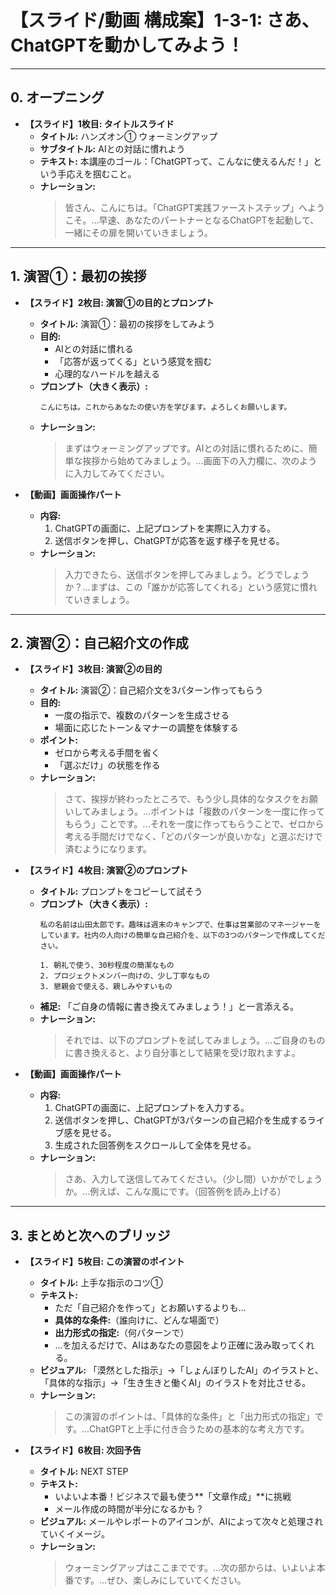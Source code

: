 # 【スライド/動画 構成案】1-3-1: さあ、ChatGPTを動かしてみよう！

---

## 0. オープニング

*   **【スライド】1枚目: タイトルスライド**
    *   **タイトル:** ハンズオン① ウォーミングアップ
    *   **サブタイトル:** AIとの対話に慣れよう
    *   **テキスト:** 本講座のゴール：「ChatGPTって、こんなに使えるんだ！」という手応えを掴むこと。
    *   **ナレーション:**
        > 皆さん、こんにちは。「ChatGPT実践ファーストステップ」へようこそ。...早速、あなたのパートナーとなるChatGPTを起動して、一緒にその扉を開いていきましょう。

---

## 1. 演習①：最初の挨拶

*   **【スライド】2枚目: 演習①の目的とプロンプト**
    *   **タイトル:** 演習①：最初の挨拶をしてみよう
    *   **目的:**
        *   AIとの対話に慣れる
        *   「応答が返ってくる」という感覚を掴む
        *   心理的なハードルを越える
    *   **プロンプト（大きく表示）:**
        ```
        こんにちは。これからあなたの使い方を学びます。よろしくお願いします。
        ```
    *   **ナレーション:**
        > まずはウォーミングアップです。AIとの対話に慣れるために、簡単な挨拶から始めてみましょう。...画面下の入力欄に、次のように入力してみてください。

*   **【動画】画面操作パート**
    *   **内容:**
        1.  ChatGPTの画面に、上記プロンプトを実際に入力する。
        2.  送信ボタンを押し、ChatGPTが応答を返す様子を見せる。
    *   **ナレーション:**
        > 入力できたら、送信ボタンを押してみましょう。どうでしょうか？...まずは、この「誰かが応答してくれる」という感覚に慣れていきましょう。

---

## 2. 演習②：自己紹介文の作成

*   **【スライド】3枚目: 演習②の目的**
    *   **タイトル:** 演習②：自己紹介文を3パターン作ってもらう
    *   **目的:**
        *   一度の指示で、複数のパターンを生成させる
        *   場面に応じたトーン＆マナーの調整を体験する
    *   **ポイント:**
        *   ゼロから考える手間を省く
        *   「選ぶだけ」の状態を作る
    *   **ナレーション:**
        > さて、挨拶が終わったところで、もう少し具体的なタスクをお願いしてみましょう。...ポイントは「複数のパターンを一度に作ってもらう」ことです。...それを一度に作ってもらうことで、ゼロから考える手間だけでなく、「どのパターンが良いかな」と選ぶだけで済むようになります。

*   **【スライド】4枚目: 演習②のプロンプト**
    *   **タイトル:** プロンプトをコピーして試そう
    *   **プロンプト（大きく表示）:**
        ```
        私の名前は山田太郎です。趣味は週末のキャンプで、仕事は営業部のマネージャーをしています。社内の人向けの簡単な自己紹介を、以下の3つのパターンで作成してください。

        1. 朝礼で使う、30秒程度の簡潔なもの
        2. プロジェクトメンバー向けの、少し丁寧なもの
        3. 懇親会で使える、親しみやすいもの
        ```
    *   **補足:** 「ご自身の情報に書き換えてみましょう！」と一言添える。
    *   **ナレーション:**
        > それでは、以下のプロンプトを試してみましょう。...ご自身のものに書き換えると、より自分事として結果を受け取れますよ。

*   **【動画】画面操作パート**
    *   **内容:**
        1.  ChatGPTの画面に、上記プロンプトを入力する。
        2.  送信ボタンを押し、ChatGPTが3パターンの自己紹介を生成するライブ感を見せる。
        3.  生成された回答例をスクロールして全体を見せる。
    *   **ナレーション:**
        > さあ、入力して送信してみてください。（少し間）いかがでしょうか。...例えば、こんな風にです。（回答例を読み上げる）

---

## 3. まとめと次へのブリッジ

*   **【スライド】5枚目: この演習のポイント**
    *   **タイトル:** 上手な指示のコツ①
    *   **テキスト:**
        *   ただ「自己紹介を作って」とお願いするよりも...
        *   **具体的な条件:**（誰向けに、どんな場面で）
        *   **出力形式の指定:**（何パターンで）
        *   ...を加えるだけで、AIはあなたの意図をより正確に汲み取ってくれる。
    *   **ビジュアル:** 「漠然とした指示」→「しょんぼりしたAI」のイラストと、「具体的な指示」→「生き生きと働くAI」のイラストを対比させる。
    *   **ナレーション:**
        > この演習のポイントは、「具体的な条件」と「出力形式の指定」です。...ChatGPTと上手に付き合うための基本的な考え方です。

*   **【スライド】6枚目: 次回予告**
    *   **タイトル:** NEXT STEP
    *   **テキスト:**
        *   いよいよ本番！ビジネスで最も使う**「文章作成」**に挑戦
        *   メール作成の時間が半分になるかも？
    *   **ビジュアル:** メールやレポートのアイコンが、AIによって次々と処理されていくイメージ。
    *   **ナレーション:**
        > ウォーミングアップはここまでです。...次の部からは、いよいよ本番です。...ぜひ、楽しみにしていてください。 